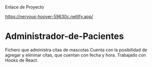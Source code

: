 Enlace de Proyecto

https://nervous-hoover-59630c.netlify.app/

# Administrador-de-Pacientes
Fichero que administra citas de mascotas
Cuenta con la posibilidad de agregar y eliminar citas, que cuentan con fecha y hora.
Trabajado con Hooks de React. 

